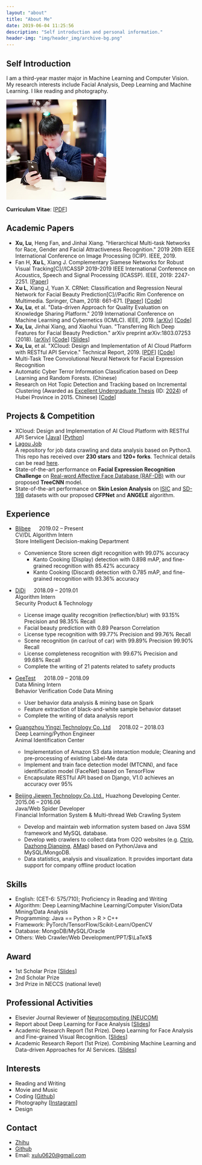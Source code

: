 ```yaml
---
layout: "about"
title: "About Me"
date: 2019-06-04 11:25:56
description: "Self introduction and personal information."
header-img: "img/header_img/archive-bg.png"
---
```

## Self Introduction
I am a third-year master major in Machine Learning and Computer Vision. My research interests include Facial Analysis, Deep Learning and Machine Learning. I like reading and photography. 

![LucasX](https://raw.githubusercontent.com/lucasxlu/blog/master/source/about/LucasX.jpg)

__Curriculum Vitae__: [[PDF](./CV_LuXu.pdf)] 


## Academic Papers
* **Xu, Lu**, Heng Fan, and Jinhai Xiang. "Hierarchical Multi-task Networks for Race, Gender and Facial Attractiveness Recognition." 2019 26th IEEE International Conference on Image Processing (ICIP). IEEE, 2019.
* Fan H, **Xu L**, Xiang J. Complementary Siamese Networks for Robust Visual Tracking[C]//ICASSP 2019-2019 IEEE International Conference on Acoustics, Speech and Signal Processing (ICASSP). IEEE, 2019: 2247-2251. [[Paper](https://ieeexplore.ieee.org/abstract/document/8682985/)]
* **Xu L**, Xiang J, Yuan X. CRNet: Classification and Regression Neural Network for Facial Beauty Prediction[C]//Pacific Rim Conference on Multimedia. Springer, Cham, 2018: 661-671. [[Paper](https://link.springer.com/chapter/10.1007/978-3-030-00764-5_61)] [[Code](https://github.com/lucasxlu/CRNet.git)]
* **Xu, Lu**, et al. "Data-driven Approach for Quality Evaluation on Knowledge Sharing Platform." 2019 International Conference on Machine Learning and Cybernetics (ICMLC). IEEE, 2019. [[arXiv](https://arxiv.org/abs/1903.00384)] [[Code](https://github.com/lucasxlu/ZhihuDataDriven.git)]    
* **Xu, Lu**, Jinhai Xiang, and Xiaohui Yuan. "Transferring Rich Deep Features for Facial Beauty Prediction." arXiv preprint arXiv:1803.07253 (2018). [[arXiv](https://arxiv.org/abs/1803.07253)] [[Code](https://github.com/lucasxlu/TransFBP.git)] [[Slides](./Presentation_TransFBP.pdf)]
* **Xu, Lu**, et al. "XCloud: Design and Implementation of AI Cloud Platform with RESTful API Service." Technical Report, 2019. [[PDF](XCloud.pdf)] [[Code](https://github.com/lucasxlu/XCloud.git)]
* Multi-Task Tree Convolutional Neural Network for Facial Expression Recognition
* Automatic Cyber Terror Information Classification based on Deep Learning and Random Forests. (Chinese)
* Research on Hot Topic Detection and Tracking based on Incremental Clustering (Awarded as [Excellent Undergraduate Thesis](http://www.hbe.gov.cn/content.php?id=12717) (ID: [2024](http://hbxw.e21.edu.cn/e21sqlimg//file/201512/fff20151224164931_675715070.xls)) of Hubei Province in 2015. Chinese) [[Code](https://github.com/xuludev/System.git)]  



## Projects & Competition
* XCloud: Design and Implementation of AI Cloud Platform with RESTful API Service [[Java](https://github.com/lucasxlu/CVLH.git)] [[Python](https://github.com/lucasxlu/XCloud.git)]
* [Lagou Job](https://github.com/lucasxlu/LagouJob.git)  
  A repository for job data crawling and data analysis based on Python3. This repo has received over **230 stars** and **120+ forks**. Technical details can be read [here](https://www.zhihu.com/question/36132174/answer/94392659).
* State-of-the-art performance on **Facial Expression Recognition Challenge** on [Real-word Affective Face Database (RAF-DB)](http://www.whdeng.cn/raf/model1.html) with our proposed **TreeCNN** model.
* State-of-the-art performance on **Skin Lesion Analysis** on [ISIC](https://isic-archive.com/) and [SD-198](http://cv.nankai.edu.cn/projects/sd-198/) datasets with our proposed **CFPNet** and **ANGELE** algorithm.


## Experience
* [Blibee](https://www.bianlifeng.com/) &emsp; 2019.02 – Present  
CV/DL Algorithm Intern  
Store Intelligent Decision-making Department
  * Convenience Store screen digit recognition with 99.07% accuracy
	* Kanto Cooking (Display) detection with 0.898 mAP, and fine-grained recognition with 85.42% accuracy
	* Kanto Cooking (Discard) detection with 0.785 mAP, and fine-grained recognition with 93.36% accuracy

* [DiDi](https://www.didiglobal.com/) &emsp; 2018.09 – 2019.01  
Algorithm Intern  
Security Product & Technology
  * License image quality recognition (reflection/blur) with 93.15% Precision and 98.35% Recall
  * Facial beauty prediction with 0.89 Pearson Correlation
  * License type recognition with 99.77% Precision and 99.76% Recall
  * Scene recognition (in car/out of car) with 99.89% Precision 99.90% Recall
  * License completeness recognition with 99.67% Precision and 99.68% Recall
  * Complete the writing of 21 patents related to safety products

* [GeeTest](https://www.geetest.com/) &emsp; 2018.09 – 2018.09  
Data Mining Intern  
Behavior Verification Code Data Mining
  * User behavior data analysis & mining base on Spark
  * Feature extraction of black-and-white sample behavior dataset
  * Complete the writing of data analysis report

* [Guangzhou Yingzi Technology Co.,Ltd](https://www.yingzi.com/) &emsp; 2018.02 – 2018.03  
Deep Learning/Python Engineer  
Animal Identification Center
  * Implementation of Amazon S3 data interaction module; Cleaning and pre-processing of existing Label-Me data
  * Implement and train face detection model (MTCNN), and face identification model (FaceNet) based on TensorFlow
  * Encapsulate RESTful API based on Django, V1.0 achieves an accuracy over 95%

* [Beijing Jiewen Technology Co.,Ltd.](http://www.jiewen.com.cn/), Huazhong Developing Center. &emsp; 2015.06 – 2016.06  
Java/Web Spider Developer  
Financial Information System & Multi-thread Web Crawling System
  * Develop and maintain web information system based on Java SSM framework and MySQL database.
  * Develop web crawlers to collect data from O2O websites (e.g. [Ctrip](http://www.ctrip.com/), [Dazhong Dianping](http://www.dianping.com/), [AMap](https://www.amap.com/)) based on Python/Java and MySQL/MongoDB.
  * Data statistics, analysis and visualization. It provides important data support for company offline product location


## Skills
* English: (CET-6: 575/710); Proficiency in Reading and Writing    
* Algorithm: Deep Learning/Machine Learning/Computer Vision/Data Mining/Data Analysis    
* Programming: Java == Python > R > C++  
* Framework: PyTorch/TensorFlow/Scikit-Learn/OpenCV  
* Database: MongoDB/MySQL/Oracle  
* Others: Web Crawler/Web Development/PPT/$\LaTeX$


## Award
* 1st Scholar Prize [[Slides](./Research_Overview.pdf)]
* 2nd Scholar Prize  
* 3rd Prize in NECCS (national level)  


## Professional Activities
* Elsevier Journal Reviewer of [Neurocomputing (NEUCOM)](https://www.journals.elsevier.com/neurocomputing/)
* Report about Deep Learning for Face Analysis [[Slides](./DL_for_Face_Analysis.pdf)]
* Academic Research Report (1st Prize). Deep Learning for Face Analysis and Fine-grained Visual Recognition. [[Slides](./DL_for_Face_Analysis_and_FGVC.pdf)]
* Academic Research Report (1st Prize). Combining Machine Learning and Data-driven Approaches for AI Services. [[Slides](./Combining_ML_and_Data_driven_Approach_for_AI_Services​.pdf)]

## Interests
* Reading and Writing
* Movie and Music
* Coding [[Github](https://github.com/lucasxlu)]
* Photography [[Instagram](https://www.instagram.com/lucasx_xulu/)]
* Design 


## Contact
* [Zhihu](https://www.zhihu.com/people/xulu-0620/activities)
* [Github](https://github.com/lucasxlu)  
* Email: xulu0620@gmail.com